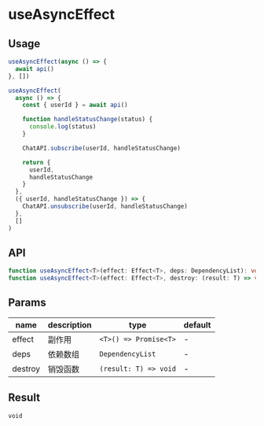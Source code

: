 # useAsyncEffect

## Usage

```ts
useAsyncEffect(async () => {
  await api()
}, [])

useAsyncEffect(
  async () => {
    const { userId } = await api()

    function handleStatusChange(status) {
      console.log(status)
    }

    ChatAPI.subscribe(userId, handleStatusChange)

    return {
      userId,
      handleStatusChange
    }
  },
  ({ userId, handleStatusChange }) => {
    ChatAPI.unsubscribe(userId, handleStatusChange)
  },
  []
)
```

## API

```ts
function useAsyncEffect<T>(effect: Effect<T>, deps: DependencyList): void
function useAsyncEffect<T>(effect: Effect<T>, destroy: (result: T) => void, deps: DependencyList): void
```

## Params

| name | description | type | default |
| ---- | ----------- | ---- | ------- |
| effect | 副作用 | `<T>() => Promise<T>` | - |
| deps | 依赖数组 | `DependencyList` | - |
| destroy | 销毁函数 | `(result: T) => void` | - |

## Result

`void`
